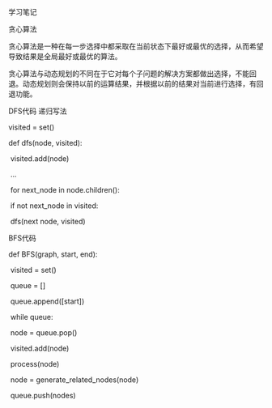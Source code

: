 学习笔记

贪心算法

贪心算法是一种在每一步选择中都采取在当前状态下最好或最优的选择，从而希望导致结果是全局最好或最优的算法。

贪心算法与动态规划的不同在于它对每个子问题的解决方案都做出选择，不能回退。动态规划则会保持以前的运算结果，并根据以前的结果对当前进行选择，有回退功能。

DFS代码 递归写法

visited = set()	

def dfs(node, visited):

​		visited.add(node)

​        ...

​       for next_node in node.children():

​              if not next_node in visited:

​                     dfs(next node, visited)

BFS代码

def BFS(graph, start, end):

​		visited = set()

​		queue = []

​        queue.append([start])

​        while queue:

​                   node = queue.pop()

​                   visited.add(node)

​                   process(node)

​                   node = generate_related_nodes(node)

​                   queue.push(nodes)